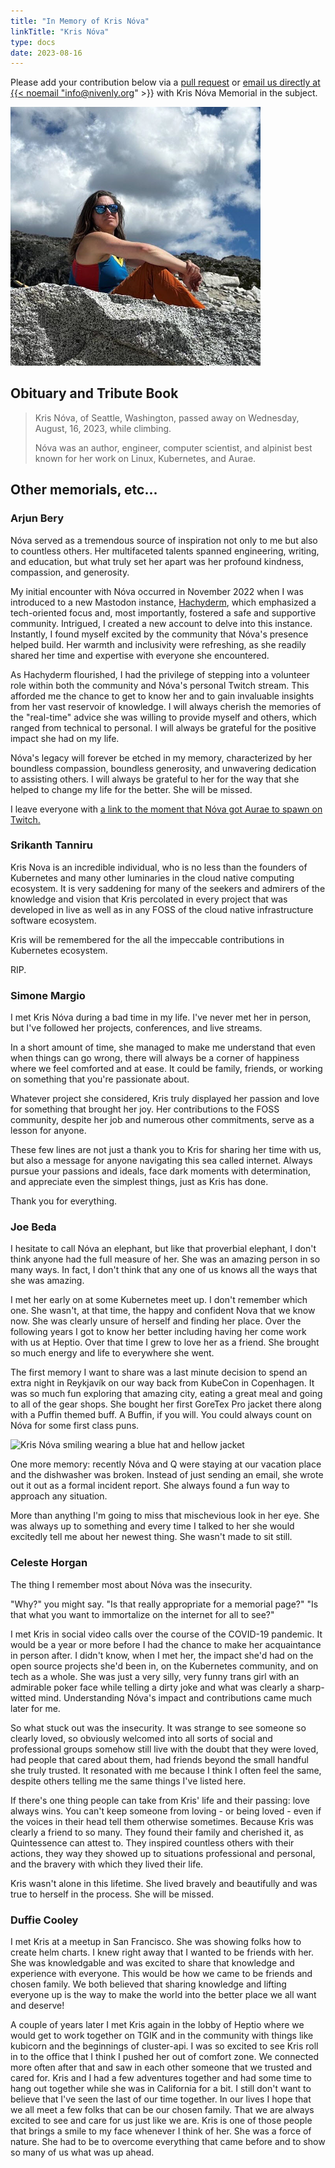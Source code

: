 ```yaml
---
title: "In Memory of Kris Nóva"
linkTitle: "Kris Nóva"
type: docs
date: 2023-08-16
---
```


Please add your contribution below via a [pull request](https://github.com/nivenly/website/) or <a href="mailto:info@nivenly.org?subject=Kris Nóva Memorial">email us directly at {{< noemail "info@nivenly.org" >}} with Kris Nóva Memorial in the subject</a>.

<img src="./assets/kris-nova.jpg" alt="Kris Nóva sitting on a gray rock at the top of mountain with a blue sky and large cloud behind her." style="max-width:400px;"/>

## Obituary and Tribute Book

> Kris Nóva, of Seattle, Washington, passed away on Wednesday, August, 16, 2023, while climbing.
>
> Nóva was an author, engineer, computer scientist, and alpinist best known for her work on Linux, Kubernetes, and Aurae.

## Other memorials, etc...

### Arjun Bery

Nóva served as a tremendous source of inspiration not only to me but also to countless others. Her multifaceted talents spanned engineering, writing, and education, but what truly set her apart was her profound kindness, compassion, and generosity.

My initial encounter with Nóva occurred in November 2022 when I was introduced to a new Mastodon instance, [Hachyderm](https://hachyderm.io), which emphasized a tech-oriented focus and, most importantly, fostered a safe and supportive community. Intrigued, I created a new account to delve into this instance. Instantly, I found myself excited by the community that Nóva's presence helped build. Her warmth and inclusivity were refreshing, as she readily shared her time and expertise with everyone she encountered.

As Hachyderm flourished, I had the privilege of stepping into a volunteer role within both the community and Nóva's personal Twitch stream. This afforded me the chance to get to know her and to gain invaluable insights from her vast reservoir of knowledge. I will always cherish the memories of the "real-time" advice she was willing to provide myself and others, which ranged from technical to personal. I will always be grateful for the positive impact she had on my life.

Nóva's legacy will forever be etched in my memory, characterized by her boundless compassion, boundless generosity, and unwavering dedication to assisting others. I will always be grateful to her for the way that she helped to change my life for the better. She will be missed.

I leave everyone with [a link to the moment that Nóva got Aurae to spawn on Twitch.](https://www.twitch.tv/krisnova/clip/PoisedBreakableDiscSMOrc-_QCFBGYAmFzN7_yg)

### Srikanth Tanniru

Kris Nova is an incredible individual, who is no less than the founders of Kubernetes and many other luminaries in the cloud native computing ecosystem.
It is very saddening for many of the seekers and admirers of the knowledge and vision that Kris percolated in every project that was developed in live as well as in any FOSS of the cloud native infrastructure software ecosystem.

Kris will be remembered for the all the impeccable contributions in Kubernetes ecosystem.

RIP.

### Simone Margio

I met Kris Nóva during a bad time in my life. I've never met her in person, but I've followed her projects, conferences, and live streams.

In a short amount of time, she managed to make me understand that even when things can go wrong, there will always be a corner of happiness where we feel comforted and at ease. It could be family, friends, or working on something that you're passionate about.

Whatever project she considered, Kris truly displayed her passion and love for something that brought her joy. Her contributions to the FOSS community, despite her job and numerous other commitments, serve as a lesson for anyone.

These few lines are not just a thank you to Kris for sharing her time with us, but also a message for anyone navigating this sea called internet.
Always pursue your passions and ideals, face dark moments with determination, and appreciate even the simplest things, just as Kris has done.

Thank you for everything.

### Joe Beda

I hesitate to call Nóva an elephant, but like that proverbial elephant, I don't think anyone had the full measure of her. She was an amazing person in so many ways. In fact, I don't think that any one of us knows all the ways that she was amazing.

I met her early on at some Kubernetes meet up. I don't remember which one. She wasn't, at that time, the happy and confident Nova that we know now. She was clearly unsure of herself and finding her place. Over the following years I got to know her better including having her come work with us at Heptio. Over that time I grew to love her as a friend. She brought so much energy and life to everywhere she went.

The first memory I want to share was a last minute decision to spend an extra night in Reykjavík on our way back from KubeCon in Copenhagen. It was so much fun exploring that amazing city, eating a great meal and going to all of the gear shops. She bought her first GoreTex Pro jacket there along with a Puffin themed buff. A Buffin, if you will. You could always count on Nóva for some first class puns.

<img src="https://github.com/nivenly/website/assets/1264109/8b17ec9b-4e92-40bc-ae73-6746462988d8" alt="Kris Nóva smiling wearing a blue hat and hellow jacket" style="max-width:400px;"/>

One more memory: recently Nóva and Q were staying at our vacation place and the dishwasher was broken.  Instead of just sending an email, she wrote out it out as a formal incident report. She always found a fun way to approach any situation.

More than anything I'm going to miss that mischevious look in her eye. She was always up to something and every time I talked to her she would excitedly tell me about her newest thing. She wasn't made to sit still.


### Celeste Horgan

The thing I remember most about Nóva was the insecurity.

"Why?" you might say. "Is that really appropriate for a memorial page?" "Is that what you want to immortalize on the internet for all to see?" 

I met Kris in social video calls over the course of the COVID-19 pandemic. It would be a year or more before I had the chance to make her acquaintance in person after. I didn't know, when I met her, the impact she'd had on the open source projects she'd been in, on the Kubernetes community, and on tech as a whole. She was just a very silly, very funny trans girl with an admirable poker face while telling a dirty joke and what was clearly a sharp-witted mind. Understanding Nóva's impact and contributions came much later for me. 

So what stuck out was the insecurity. It was strange to see someone so clearly loved, so obviously welcomed into all sorts of social and professional groups somehow still live with the doubt that they were loved, had people that cared about them, had friends beyond the small handful she truly trusted. It resonated with me because I think I often feel the same, despite others telling me the same things I've listed here. 

If there's one thing people can take from Kris' life and their passing: love always wins. You can't keep someone from loving - or being loved - even if the voices in their head tell them otherwise sometimes. Because Kris was clearly a friend to so many. They found their family and cherished it, as Quintessence can attest to. They inspired countless others with their actions, they way they showed up to situations professional and personal, and the bravery with which they lived their life. 

Kris wasn't alone in this lifetime. She lived bravely and beautifully and was true to herself in the process. She will be missed.

### Duffie Cooley

I met Kris at a meetup in San Francisco. She was showing folks how to create helm charts. I knew right away that I wanted to be friends with her. She was knowledgable and was excited to share that knowledge and experience with everyone. This would be how we came to be friends and chosen family. We both believed that sharing knowledge and lifting everyone up is the way to make the world into the better place we all want and deserve!

A couple of years later I met Kris again in the lobby of Heptio where we would get to work together on TGIK and in the community with things like kubicorn and the beginnings of cluster-api. I was so excited to see Kris roll in to the office that I think I pushed her out of comfort zone. We connected more often after that and saw in each other someone that we trusted and cared for. Kris and I had a few adventures together and had some time to hang out together while she was in California for a bit. I still don't want to believe that I've seen the last of our time together. In our lives I hope that we all meet a few folks that can be our chosen family. That we are always excited to see and care for us just like we are. Kris is one of those people that brings a smile to my face whenever I think of her. She was a force of nature. She had to be to overcome everything that came before and to show so many of us what was up ahead. 
